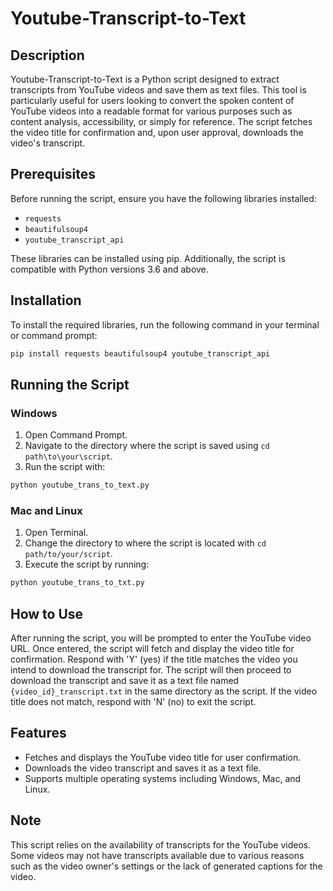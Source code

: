 # Youtube-Transcript-to-Text

## Description

<p>Youtube-Transcript-to-Text is a Python script designed to extract transcripts from YouTube videos and save them as text files. This tool is particularly useful for users looking to convert the spoken content of YouTube videos into a readable format for various purposes such as content analysis, accessibility, or simply for reference. The script fetches the video title for confirmation and, upon user approval, downloads the video's transcript.</p>

## Prerequisites

Before running the script, ensure you have the following libraries installed:

- `requests`
- `beautifulsoup4`
- `youtube_transcript_api`

These libraries can be installed using pip. Additionally, the script is compatible with Python versions 3.6 and above.

## Installation

To install the required libraries, run the following command in your terminal or command prompt:

```bash
pip install requests beautifulsoup4 youtube_transcript_api
```

## Running the Script

### Windows

1. Open Command Prompt.
2. Navigate to the directory where the script is saved using `cd path\to\your\script`.
3. Run the script with:

```bash
python youtube_trans_to_text.py
```

### Mac and Linux

1. Open Terminal.
2. Change the directory to where the script is located with `cd path/to/your/script`.
3. Execute the script by running:

```bash
python youtube_trans_to_txt.py
```

## How to Use

After running the script, you will be prompted to enter the YouTube video URL. Once entered, the script will fetch and display the video title for confirmation. Respond with 'Y' (yes) if the title matches the video you intend to download the transcript for. The script will then proceed to download the transcript and save it as a text file named `{video_id}_transcript.txt` in the same directory as the script. If the video title does not match, respond with 'N' (no) to exit the script.

## Features

- Fetches and displays the YouTube video title for user confirmation.
- Downloads the video transcript and saves it as a text file.
- Supports multiple operating systems including Windows, Mac, and Linux.

## Note

This script relies on the availability of transcripts for the YouTube videos. Some videos may not have transcripts available due to various reasons such as the video owner's settings or the lack of generated captions for the video.

